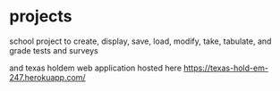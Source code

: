 # projects
school project to create, display, save, load, modify, take, tabulate, and grade tests and surveys

and texas holdem web application hosted here https://texas-hold-em-247.herokuapp.com/
